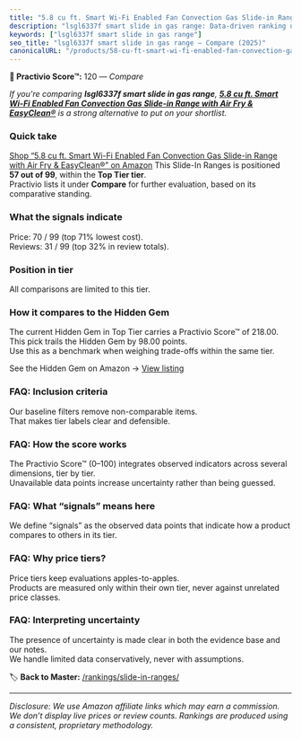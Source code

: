 ```yaml
---
title: "5.8 cu ft. Smart Wi-Fi Enabled Fan Convection Gas Slide-in Range with Air Fry & EasyClean®"
description: "lsgl6337f smart slide in gas range: Data-driven ranking using the Practivio Score™. Positioned by quality, value, demand, findability, momentum."
keywords: ["lsgl6337f smart slide in gas range"]
seo_title: "lsgl6337f smart slide in gas range — Compare (2025)"
canonicalURL: "/products/58-cu-ft-smart-wi-fi-enabled-fan-convection-gas-slide-in-range-with-air-fry-easyclean-B0BJ7VR2KX/"
---
```


**🛒 Practivio Score™:** 120 — _Compare_


*If you're comparing **lsgl6337f smart slide in gas range**, **[5.8 cu ft. Smart Wi-Fi Enabled Fan Convection Gas Slide-in Range with Air Fry & EasyClean®](https://www.amazon.com/dp/B0BJ7VR2KX?tag=practivio-20)** is a strong alternative to put on your shortlist.*
### Quick take
[Shop “5.8 cu ft. Smart Wi-Fi Enabled Fan Convection Gas Slide-in Range with Air Fry & EasyClean®” on Amazon](https://www.amazon.com/dp/B0BJ7VR2KX?tag=practivio-20)
This Slide-In Ranges is positioned **57 out of 99**, within the **Top Tier tier**.  
Practivio lists it under **Compare** for further evaluation, based on its comparative standing.

### What the signals indicate
Price: 70 / 99 (top 71% lowest cost).  
Reviews: 31 / 99 (top 32% in review totals).  

### Position in tier
All comparisons are limited to this tier.

### How it compares to the Hidden Gem
The current Hidden Gem in Top Tier carries a Practivio Score™ of 218.00.  
This pick trails the Hidden Gem by 98.00 points.  
Use this as a benchmark when weighing trade-offs within the same tier.  

See the Hidden Gem on Amazon → [View listing](https://www.amazon.com/dp/B088FZHKKL?tag=practivio-20)

### FAQ: Inclusion criteria
Our baseline filters remove non-comparable items.  
That makes tier labels clear and defensible.

### FAQ: How the score works
The Practivio Score™ (0–100) integrates observed indicators across several dimensions, tier by tier.  
Unavailable data points increase uncertainty rather than being guessed.

### FAQ: What “signals” means here
We define “signals” as the observed data points that indicate how a product compares to others in its tier.

### FAQ: Why price tiers?
Price tiers keep evaluations apples-to-apples.  
Products are measured only within their own tier, never against unrelated price classes.

### FAQ: Interpreting uncertainty
The presence of uncertainty is made clear in both the evidence base and our notes.  
We handle limited data conservatively, never with assumptions.

<!-- Missing template for Compare/CompareWithinPriceClass -->


🏷️ **Back to Master:** [/rankings/slide-in-ranges/](/rankings/slide-in-ranges/)

---
_Disclosure: We use Amazon affiliate links which may earn a commission. We don’t display live prices or review counts. Rankings are produced using a consistent, proprietary methodology._
